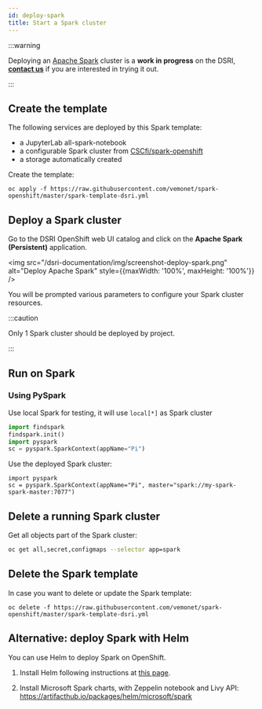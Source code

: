 ```yaml
---
id: deploy-spark
title: Start a Spark cluster
---
```



:::warning

Deploying an [Apache Spark](https://spark.apache.org/) cluster is a **work in progress** on the DSRI, **[contact us](/dsri-documentation/help)** if you are interested in trying it out.

:::


## Create the template

The following services are deployed by this Spark template:

* a JupyterLab all-spark-notebook
* a configurable Spark cluster from [CSCfi/spark-openshift](https://github.com/CSCfi/spark-openshift)
* a storage automatically created

Create the template:

```shell
oc apply -f https://raw.githubusercontent.com/vemonet/spark-openshift/master/spark-template-dsri.yml
```

## Deploy a Spark cluster

Go to the DSRI OpenShift web UI catalog and click on the **Apache Spark (Persistent)** application.

<img src="/dsri-documentation/img/screenshot-deploy-spark.png" alt="Deploy Apache Spark" style={{maxWidth: '100%', maxHeight: '100%'}} />

You will be prompted various parameters to configure your Spark cluster resources.

:::caution

Only 1 Spark cluster should be deployed by project.

:::

## Run on Spark

### Using PySpark

Use local Spark for testing, it will use `local[*]` as Spark cluster

```python
import findspark
findspark.init()
import pyspark
sc = pyspark.SparkContext(appName="Pi")
```

Use the deployed Spark cluster:

```shell
import pyspark
sc = pyspark.SparkContext(appName="Pi", master="spark://my-spark-spark-master:7077")
```

## Delete a running Spark cluster

Get all objects part of the Spark cluster:

```bash
oc get all,secret,configmaps --selector app=spark
```

## Delete the Spark template

In case you want to delete or update the Spark template:

```shell
oc delete -f https://raw.githubusercontent.com/vemonet/spark-openshift/master/spark-template-dsri.yml
```

## Alternative: deploy Spark with Helm

You can use Helm to deploy Spark on OpenShift.

1. Install Helm following instructions at [this page](/dsri-documentation/docs/helm).

2. Install Microsoft Spark charts, with Zeppelin notebook and Livy API: https://artifacthub.io/packages/helm/microsoft/spark